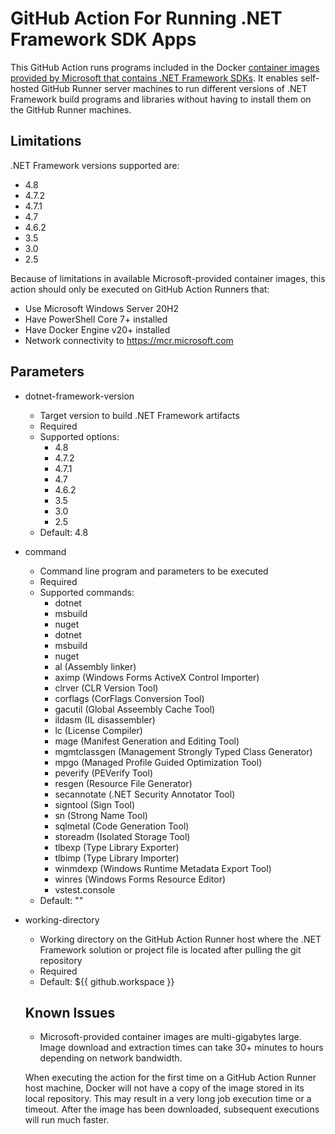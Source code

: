 # GitHub Action For Running .NET Framework SDK Apps

This GitHub Action runs programs included in the Docker [container images provided by Microsoft that contains .NET Framework SDKs](https://hub.docker.com/_/microsoft-dotnet-framework-sdk/).  It enables self-hosted GitHub Runner server machines to run different versions of .NET Framework build programs and libraries without having to install them on the GitHub Runner machines.

## Limitations

.NET Framework versions supported are:

* 4.8
* 4.7.2
* 4.7.1
* 4.7
* 4.6.2
* 3.5
* 3.0
* 2.5

Because of limitations in available Microsoft-provided container images, this action should only be executed on GitHub Action Runners that:

* Use Microsoft Windows Server 20H2
* Have PowerShell Core 7+ installed
* Have Docker Engine v20+ installed
* Network connectivity to https://mcr.microsoft.com

## Parameters

* dotnet-framework-version
  * Target version to build .NET Framework artifacts
  * Required
  * Supported options:
    * 4.8
    * 4.7.2
    * 4.7.1
    * 4.7
    * 4.6.2
    * 3.5
    * 3.0
    * 2.5
  * Default: 4.8
* command
  * Command line program and parameters to be executed
  * Required
  * Supported commands:
    - dotnet
    - msbuild
    - nuget
    - dotnet
    - msbuild
    - nuget
    - al (Assembly linker)
    - aximp (Windows Forms ActiveX Control Importer)
    - clrver (CLR Version Tool)
    - corflags (CorFlags Conversion Tool)
    - gacutil (Global Asseembly Cache Tool)
    - ildasm (IL disassembler)
    - lc (License Compiler)
    - mage (Manifest Generation and Editing Tool)
    - mgmtclassgen (Management Strongly Typed Class Generator)
    - mpgo (Managed Profile Guided Optimization Tool)
    - peverify (PEVerify Tool)
    - resgen (Resource File Generator)
    - secannotate (.NET Security Annotator Tool)
    - signtool (Sign Tool)
    - sn (Strong Name Tool)
    - sqlmetal (Code Generation Tool)
    - storeadm (Isolated Storage Tool)
    - tlbexp (Type Library Exporter)
    - tlbimp (Type Library Importer)
    - winmdexp (Windows Runtime Metadata Export Tool)
    - winres (Windows Forms Resource Editor)
    - vstest.console
  * Default: ""
* working-directory
  * Working directory on the GitHub Action Runner host where the .NET Framework solution or project file is located after pulling the git repository
  * Required
  * Default: ${{ github.workspace }}

  ## Known Issues

  * Microsoft-provided container images are multi-gigabytes large. Image download and extraction times can take 30+ minutes to hours depending on network bandwidth.  
  
  When executing the action for the first time on a GitHub Action Runner host machine, Docker will not have a copy of the image stored in its local repository.  This may result in a very long job execution time or a timeout.  After the image has been downloaded, subsequent executions will run much faster.